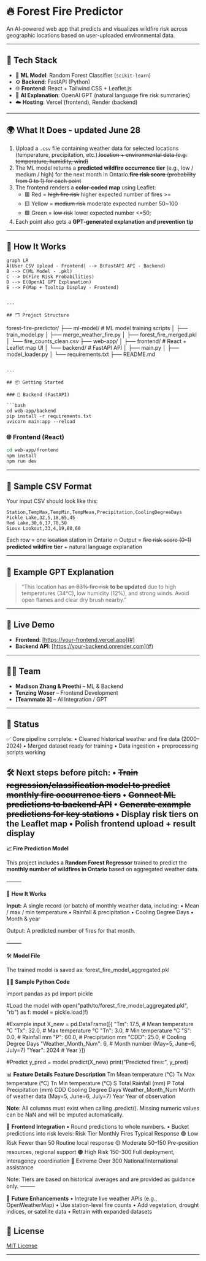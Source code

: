 # 🔥 Forest Fire Predictor

An AI-powered web app that predicts and visualizes wildfire risk across geographic locations based on user-uploaded environmental data.

---

## 🚀 Tech Stack

- 🧠 **ML Model**: Random Forest Classifier (`scikit-learn`)
- ⚙️ **Backend**: FastAPI (Python)
- 🌐 **Frontend**: React + Tailwind CSS + Leaflet.js
- 🤖 **AI Explanation**: OpenAI GPT (natural language fire risk summaries)
- ☁️ **Hosting**: Vercel (frontend), Render (backend)

---

## 🌍 What It Does - updated June 28

1. Upload a `.csv` file containing weather data for selected locations (temperature, precipitation, etc.).~~location + environmental data (e.g. temperature, humidity, wind)~~
2. The ML model returns a **predicted wildfire occurrence tier** (e.g., low / medium / high) for the next month in Ontario.~~**fire risk score** (probability from 0 to 1) for each point~~
3. The frontend renders a **color-coded map** using Leaflet:
   - 🟥 Red = ~~high fire risk~~ higher expected number of fires >=
   - 🟨 Yellow = ~~medium risk~~ moderate expected number 50~100
   - 🟩 Green = ~~low risk~~ lower expected number <=50;
4. Each point also gets a **GPT-generated explanation and prevention tip**

---

## 🧠 How It Works

```mermaid
graph LR
A(User CSV Upload - Frontend) --> B(FastAPI API - Backend)
B --> C(ML Model - .pkl)
C --> D(Fire Risk Probabilities)
D --> E(OpenAI GPT Explanation)
E --> F(Map + Tooltip Display - Frontend)


---

## 🗂️ Project Structure

```
forest-fire-predictor/
├── ml-model/              # ML model training scripts
│   ├── train_model.py
│   ├── merge_weather_fire.py
│   ├── forest_fire_merged.pkl
│   └── fire_counts_clean.csv
├── web-app/
│   ├── frontend/          # React + Leaflet map UI
│   └── backend/           # FastAPI API
│       ├── main.py
│       ├── model_loader.py
│       └── requirements.txt
├── README.md
```

---

## 📦 Getting Started

### 🔧 Backend (FastAPI)

```bash
cd web-app/backend
pip install -r requirements.txt
uvicorn main:app --reload
```

### 🌐 Frontend (React)

```bash
cd web-app/frontend
npm install
npm run dev
```

---

## 📁 Sample CSV Format

Your input CSV should look like this:

```csv
Station,TempMax,TempMin,TempMean,Precipitation,CoolingDegreeDays
Pickle Lake,32,5,18,65,45
Red Lake,30,6,17,70,50
Sioux Lookout,33,4,19,80,60

```

Each row = one ~~location~~ station in Ontario
🔥 Output = ~~fire risk score (0–1)~~ **predicted wildfire tier** + natural language explanation

---

## 🤖 Example GPT Explanation

> “This location has ~~an 83% fire risk~~ **to be updated** due to high temperatures (34°C), low humidity (12%), and strong winds. Avoid open flames and clear dry brush nearby.”

---

## 📍 Live Demo

* **Frontend**: [https://your-frontend.vercel.app](#)
* **Backend API**: [https://your-backend.onrender.com](#)

---

## 🧑‍💻 Team

* **Madison Zhang & Preethi** – ML & Backend
* **Tenzing Woser** – Frontend Development
* **\[Teammate 3]** – AI Integration / GPT

---

## 🏁 Status

✅ Core pipeline complete:
	•	Cleaned historical weather and fire data (2000–2024)
	•	Merged dataset ready for training
	•	Data ingestion + preprocessing scripts working

🛠️ Next steps before pitch:
	•	~~Train regression/classification model to predict monthly fire occurrence tiers~~
	•	~~Connect ML predictions to backend API~~
	•	~~Generate example predictions for key stations~~
	•	Display risk tiers on the Leaflet map
	•	Polish frontend upload + result display
---
**📈 Fire Prediction Model**

This project includes a **Random Forest Regressor** trained to predict the **monthly number of wildfires in Ontario** based on aggregated weather data.

⸻

🎯 **How It Works**

**Input:**
A single record (or batch) of monthly weather data, including:
	•	Mean / max / min temperature
	•	Rainfall & precipitation
	•	Cooling Degree Days
	•	Month & year

Output:
A predicted number of fires for that month.

⸻

🛠️ **Model File**

The trained model is saved as:
forest_fire_model_aggregated.pkl

🧑‍💻 **Sample Python Code**

import pandas as pd
import pickle

#Load the model
with open("path/to/forest_fire_model_aggregated.pkl", "rb") as f:
    model = pickle.load(f)

#Example input
X_new = pd.DataFrame([{
    "Tm": 17.5,                # Mean temperature °C
    "Tx": 32.0,                # Max temperature °C
    "Tn": 3.0,                 # Min temperature °C
    "S": 0.0,                  # Rainfall mm
    "P": 60.0,                 # Precipitation mm
    "CDD": 25.0,               # Cooling Degree Days
    "Weather_Month_Num": 6,    # Month number (May=5, June=6, July=7)
    "Year": 2024               # Year
}])

#Predict
y_pred = model.predict(X_new)
print("Predicted fires:", y_pred)

📊 **Feature Details**
**Feature					Description**
Tm					Mean temperature (°C)
Tx					Max temperature (°C)
Tn					Min temperature (°C)
S					Total Rainfall (mm)
P					Total Precipitation (mm)
CDD					Cooling Degree Days
Weather_Month_Num			Month of weather data (May=5, June=6, July=7)
Year					Year of observation

**Note**: All columns must exist when calling .predict(). Missing numeric values can be NaN and will be imputed automatically.

🎨 **Frontend Integration**
	•	Round predictions to whole numbers.
	•	Bucket predictions into risk levels:
Risk Tier	Monthly Fires		Typical Response
🟢 Low Risk	Fewer than 50		Routine local response
🟡 Moderate	50–150			Pre-position resources, regional support
🟠 High Risk	150–300			Full deployment, interagency coordination
🔴 Extreme	Over 300		National/international assistance

Note: Tiers are based on historical averages and are provided as guidance only.
⸻

🔄 **Future Enhancements**
	•	Integrate live weather APIs (e.g., OpenWeatherMap)
	•	Use station-level fire counts
	•	Add vegetation, drought indices, or satellite data
	•	Retrain with expanded datasets

## 📜 License

[MIT License](LICENSE)

---
